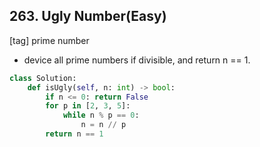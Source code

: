 ## 263. Ugly Number(Easy)
[tag] prime number
- device all prime numbers if divisible, and return n == 1.
```python
class Solution:
    def isUgly(self, n: int) -> bool:
        if n <= 0: return False
        for p in [2, 3, 5]:
            while n % p == 0:
                n = n // p
        return n == 1
```
